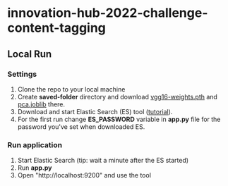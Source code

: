 # innovation-hub-2022-challenge-content-tagging

## Local Run
### Settings
1. Clone the repo to your local machine
2. Create **saved-folder** directory and download [vgg16-weights.pth](https://github.com/lamproslntz/cbir-deep-learning/blob/master/saved-model/vgg16-weights.pth)
and [pca.joblib](https://github.com/lamproslntz/cbir-deep-learning/blob/master/saved-model/pca.joblib) there.
3. Download and start Elastic Search (ES) tool ([tutorial](https://www.elastic.co/guide/en/elasticsearch/reference/current/zip-windows.html#windows-service)).
4. For the first run change **ES_PASSWORD** variable in **app.py** file for the password you've set when downloaded ES.

### Run application
1. Start Elastic Search (tip: wait a minute after the ES started)
2. Run **app.py**
3. Open "http://localhost:9200" and use the tool
